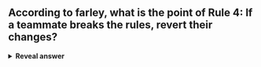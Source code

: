 ## According to farley, what is the point of Rule 4: If a teammate breaks the rules, revert their changes?
<details>
<summary><b>Reveal answer</b></summary>
To avoid <b>others </b>blocking useful progress
</details>
